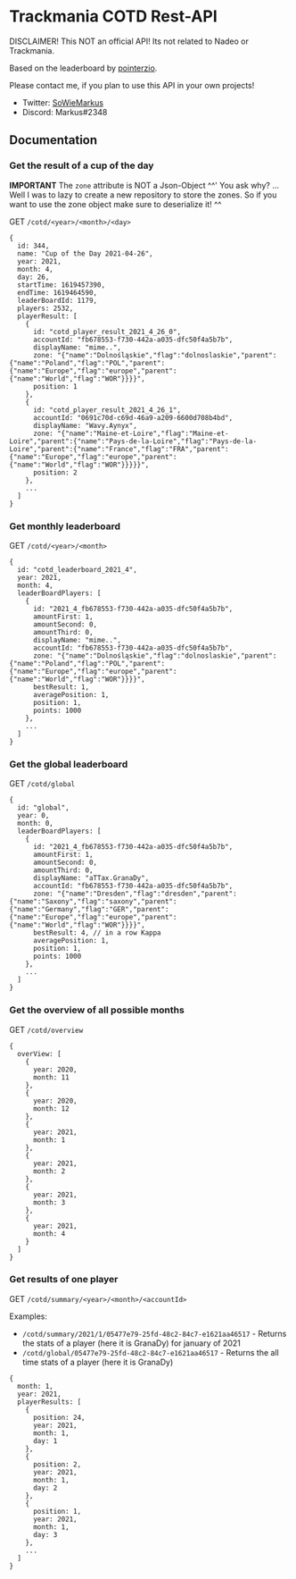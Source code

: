 # Trackmania COTD Rest-API

DISCLAIMER! This NOT an official API! Its not related to Nadeo or Trackmania.

Based on the leaderboard by <a href="https://docs.google.com/spreadsheets/d/e/2PACX-1vSVwwjM2OoIEWwoiKy1CqMY9oKJ2EXqWvch_gPIrOzL8WtsSoYZ-KjsiZpR3Ygt3U08VW9fxFpRyv6R/pubhtml#"> pointerzio</a>.

Please contact me, if you plan to use this API in your own projects!

* Twitter: <a href="https://twitter.com/SoWieMarkus">SoWieMarkus</a>
* Discord: Markus#2348

## Documentation

### Get the result of a cup of the day

**IMPORTANT** The `zone` attribute is NOT a Json-Object ^^' You ask why? ... Well I was to lazy to create a new repository to store the zones. So if you want to use the zone object make sure to deserialize it! ^^

GET `/cotd/<year>/<month>/<day>`

```
{
  id: 344,
  name: "Cup of the Day 2021-04-26",
  year: 2021,
  month: 4,
  day: 26,
  startTime: 1619457390,
  endTime: 1619464590,
  leaderBoardId: 1179,
  players: 2532,
  playerResult: [
    {
      id: "cotd_player_result_2021_4_26_0",
      accountId: "fb678553-f730-442a-a035-dfc50f4a5b7b",
      displayName: "mime..",
      zone: "{"name":"Dolnośląskie","flag":"dolnoslaskie","parent":{"name":"Poland","flag":"POL","parent":{"name":"Europe","flag":"europe","parent":{"name":"World","flag":"WOR"}}}}",
      position: 1
    },
    {
      id: "cotd_player_result_2021_4_26_1",
      accountId: "0691c70d-c69d-46a9-a209-6600d708b4bd",
      displayName: "Wavy.Aynyx",
      zone: "{"name":"Maine-et-Loire","flag":"Maine-et-Loire","parent":{"name":"Pays-de-la-Loire","flag":"Pays-de-la-Loire","parent":{"name":"France","flag":"FRA","parent":{"name":"Europe","flag":"europe","parent":{"name":"World","flag":"WOR"}}}}}",
      position: 2
    },
    ...
  ]
}
```

### Get monthly leaderboard

GET `/cotd/<year>/<month>`

```
{
  id: "cotd_leaderboard_2021_4",
  year: 2021,
  month: 4,
  leaderBoardPlayers: [
    {
      id: "2021_4_fb678553-f730-442a-a035-dfc50f4a5b7b",
      amountFirst: 1,
      amountSecond: 0,
      amountThird: 0,
      displayName: "mime..",
      accountId: "fb678553-f730-442a-a035-dfc50f4a5b7b",
      zone: "{"name":"Dolnośląskie","flag":"dolnoslaskie","parent":{"name":"Poland","flag":"POL","parent":{"name":"Europe","flag":"europe","parent":{"name":"World","flag":"WOR"}}}}",
      bestResult: 1,
      averagePosition: 1,
      position: 1,
      points: 1000
    },
    ...
  ]
}
```


### Get the global leaderboard

GET `/cotd/global`

```
{
  id: "global",
  year: 0,
  month: 0,
  leaderBoardPlayers: [
    {
      id: "2021_4_fb678553-f730-442a-a035-dfc50f4a5b7b",
      amountFirst: 1,
      amountSecond: 0,
      amountThird: 0,
      displayName: "aTTax.GranaDy",
      accountId: "fb678553-f730-442a-a035-dfc50f4a5b7b",
      zone: "{"name":"Dresden","flag":"dresden","parent":{"name":"Saxony","flag":"saxony","parent":{"name":"Germany","flag":"GER","parent":{"name":"Europe","flag":"europe","parent":{"name":"World","flag":"WOR"}}}}",
      bestResult: 4, // in a row Kappa
      averagePosition: 1,
      position: 1,
      points: 1000
    },
    ...
  ]
}
```

### Get the overview of all possible months

GET `/cotd/overview`

```
{
  overView: [
    {
      year: 2020,
      month: 11
    },
    {
      year: 2020,
      month: 12
    },
    {
      year: 2021,
      month: 1
    },
    {
      year: 2021,
      month: 2
    },
    {
      year: 2021,
      month: 3
    },
    {
      year: 2021,
      month: 4
    }
  ]
}
```

### Get results of one player 

GET `/cotd/summary/<year>/<month>/<accountId>` 

Examples: 
* `/cotd/summary/2021/1/05477e79-25fd-48c2-84c7-e1621aa46517` - Returns the stats of a player (here it is GranaDy) for january of 2021
* `/cotd/global/05477e79-25fd-48c2-84c7-e1621aa46517` - Returns the all time stats of a player (here it is GranaDy)

```
{
  month: 1,
  year: 2021,
  playerResults: [
    {
      position: 24,
      year: 2021,
      month: 1,
      day: 1
    },
    {
      position: 2,
      year: 2021,
      month: 1,
      day: 2
    },
    {
      position: 1,
      year: 2021,
      month: 1,
      day: 3
    },
    ...
  ]
}


```


